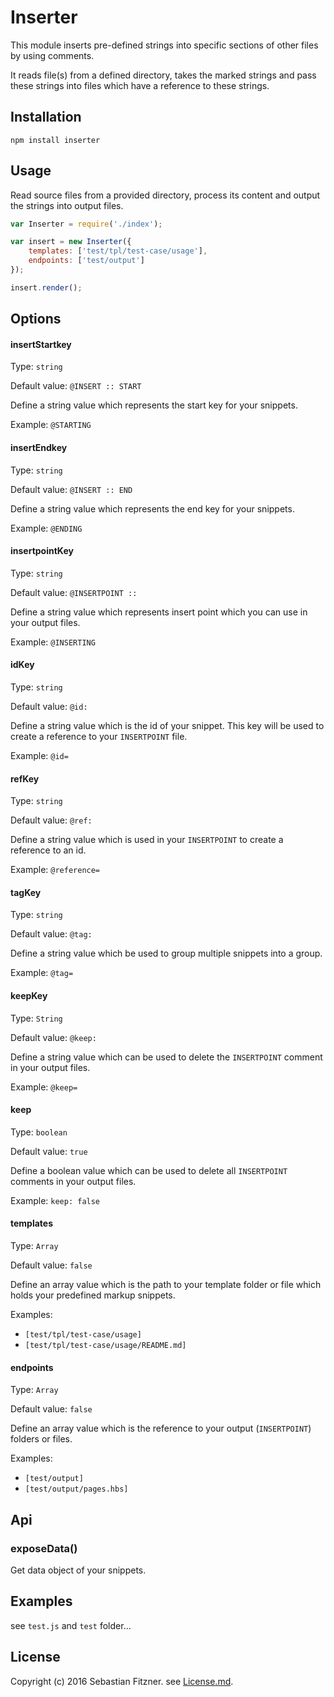 Inserter
============

This module inserts pre-defined strings into specific sections of other files by using comments.

It reads file(s) from a defined directory, takes the marked strings and pass these strings into files which have a reference to these strings.


## Installation

`npm install inserter`

## Usage

Read source files from a provided directory, process its content and output the strings into output files.

``` js
var Inserter = require('./index');

var insert = new Inserter({
	templates: ['test/tpl/test-case/usage'],
	endpoints: ['test/output']
});

insert.render();
```

## Options

#### insertStartkey

Type: `string`

Default value: `@INSERT :: START`

Define a string value which represents the start key for your snippets.

Example: `@STARTING`

#### insertEndkey

Type: `string`

Default value: `@INSERT :: END`

Define a string value which represents the end key for your snippets.

Example: `@ENDING`

#### insertpointKey

Type: `string`

Default value: `@INSERTPOINT ::`

Define a string value which represents insert point which you can use in your output files.

Example: `@INSERTING`

#### idKey

Type: `string`

Default value: `@id:`

Define a string value which is the id of your snippet. This key will be used to create a reference to your `INSERTPOINT` file. 

Example: `@id=`

#### refKey

Type: `string`

Default value: `@ref:`

Define a string value which is used in your `INSERTPOINT` to create a reference to an id.

Example: `@reference=`

#### tagKey

Type: `string`

Default value: `@tag:`

Define a string value which be used to group multiple snippets into a group. 

Example: `@tag=`

#### keepKey

Type: `String`

Default value: `@keep:`

Define a string value which can be used to delete the `INSERTPOINT` comment in your output files. 

Example: `@keep=`

#### keep

Type: `boolean`

Default value: `true`

Define a boolean value which can be used to delete all `INSERTPOINT` comments in your output files. 

Example: `keep: false`

#### templates

Type: `Array`

Default value: `false`

Define an array value which is the path to your template folder or file which holds your predefined markup snippets.

Examples: 
- `[test/tpl/test-case/usage]`
- `[test/tpl/test-case/usage/README.md]`

#### endpoints

Type: `Array`

Default value: `false`

Define an array value which is the reference to your output (`INSERTPOINT`) folders or files. 

Examples: 
- `[test/output]`
- `[test/output/pages.hbs]`


## Api

### exposeData()

Get data object of your snippets. 

## Examples

see `test.js` and `test` folder...

## License
Copyright (c) 2016 Sebastian Fitzner. see [License.md](LICENSE.md).